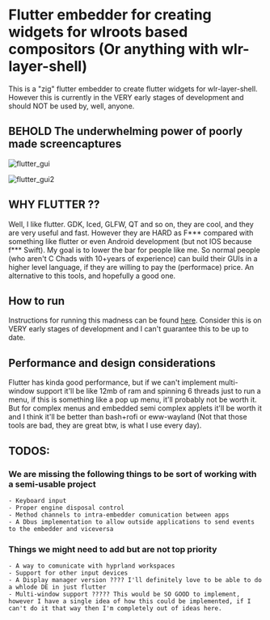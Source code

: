 
# Flutter embedder for creating widgets for wlroots based compositors (Or anything with wlr-layer-shell) 

This is a "zig" flutter embedder to create flutter widgets for wlr-layer-shell. However this is currently in the VERY early stages of development and should NOT be used by, well, anyone.

## BEHOLD The underwhelming power of poorly made screencaptures

![flutter_gui](./assets/out.gif)

![flutter_gui2](./assets/out2.gif)



## WHY FLUTTER ??

Well, I like flutter. GDK, Iced, GLFW, QT and so on, they are cool, and they are very useful and fast. However they are HARD as F*** compared with something like flutter or even Android development (but not IOS because f*** Swift). My goal is to lower the bar for people like me. So normal people (who aren't C Chads with 10+years of experience) can build their GUIs in a higher level language, if they are willing to pay the (performace) price. An alternative to this tools, and hopefully a good one.


## How to run

Instructions for running this madness can be found [here](./instructions.md). Consider this is on VERY early stages of development and I can't guarantee this to be up to date.

## Performance and design considerations 

Flutter has kinda good performance, but if we can't implement multi-window support it'll be like 12mb of ram and spinning 6 threads just to run a menu, if this is something like a pop up menu, it'll probably not be worth it. But for complex menus and embedded semi complex applets it'll be worth it and I think it'll be better than bash+rofi or eww-wayland (Not that those tools are bad, they are great btw, is what I use every day).

## TODOS:

### We are missing the following things to be sort of working with a semi-usable project

    - Keyboard input
    - Proper engine disposal control
    - Method channels to intra-embedder comunication between apps
    - A Dbus implementation to allow outside applications to send events to the embedder and viceversa


### Things we might need to add but are not top priority
    
    - A way to comunicate with hyprland workspaces
    - Support for other input devices
    - A Display manager version ???? I'll definitely love to be able to do a whlode DE in just flutter
    - Multi-window support ????? This would be SO GOOD to implement, however I have a single idea of how this could be implemented, if I can't do it that way then I'm completely out of ideas here.
    




